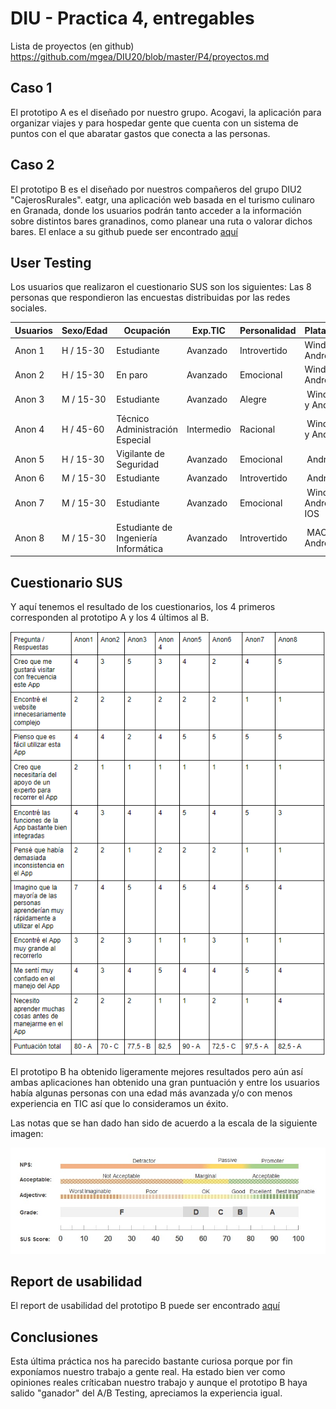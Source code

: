 # DIU - Practica 4, entregables

Lista de proyectos (en github) https://github.com/mgea/DIU20/blob/master/P4/proyectos.md


## Caso 1

El prototipo A es el diseñado por nuestro grupo. Acogavi, la aplicación para organizar viajes y para hospedar gente que cuenta con un sistema de puntos con el que abaratar gastos que conecta a las personas.


## Caso 2

El prototipo B es el diseñado por nuestros compañeros del grupo DIU2 "CajerosRurales". eatgr, una aplicación web basada en el turismo culinaro en Granada, donde los usuarios podrán tanto acceder a la información sobre distintos bares granadinos, como planear una ruta o valorar dichos bares.
El enlace a su github puede ser encontrado [aquí](https://github.com/Oscarntnz/DIU21) 




## User Testing

Los usuarios que realizaron el cuestionario SUS son los siguientes:
Las 8 personas que respondieron las encuestas distribuidas por las redes sociales.
 

| Usuarios | Sexo/Edad     | Ocupación   |  Exp.TIC    | Personalidad | Plataforma | TestA/B
| ------------- | -------- | ----------- | ----------- | -----------  | ---------- | ----
| Anon 1  | H / 15-30   | Estudiante  | Avanzado       | Introvertido | Windows y Android       | A 
| Anon 2  | H / 15-30   | En paro  | Avanzado       | Emocional       | Windows y Android        | A 
| Anon 3  | M / 15-30   | Estudiante     | Avanzado        | Alegre    | Windows y Android      | A 
| Anon 4  | H / 45-60   | Técnico Administración Especial  | Intermedio       | Racional     | Windows y Android        | A
| Anon 5  | H / 15-30   | Vigilante de Seguridad  | Avanzado       | Emocional     | Android        | B
| Anon 6  | M / 15-30   | Estudiante  | Avanzado       | Introvertido     | Android        | B
| Anon 7  | M / 15-30   | Estudiante  | Avanzado       | Emocional     | Windows, Android e IOS        | B
| Anon 8  | M / 15-30   | Estudiante de Ingeniería Informática  | Avanzado       | Introvertido     | MAC y Android        | B


## Cuestionario SUS
Y aquí tenemos el resultado de los cuestionarios, los 4 primeros corresponden al prototipo A y los 4 últimos al B.

![alt text](https://github.com/daviyisu/DIU21/blob/master/P4/resultados_sus.PNG)   

El prototipo B ha obtenido ligeramente mejores resultados pero aún así ambas aplicaciones han obtenido una gran puntuación y entre los usuarios había algunas personas con una edad más avanzada y/o con menos experiencia en TIC así que lo consideramos un éxito.

Las notas que se han dado han sido de acuerdo a la escala de la siguiente imagen:

![alt text](https://github.com/daviyisu/DIU21/blob/master/P4/escala.jpg)

## Report de usabilidad
El report de usabilidad del prototipo B puede ser encontrado [aquí](https://github.com/daviyisu/DIU21/blob/master/P4/P4_UsabReport_eatgr_doneby_DIU1_tive2.pdf)


## Conclusiones
Esta última práctica nos ha parecido bastante curiosa porque por fin exponíamos nuestro trabajo a gente real. Ha estado bien ver como opiniones reales críticaban nuestro trabajo y aunque el prototipo B haya salido "ganador" del A/B Testing, apreciamos la experiencia igual.
